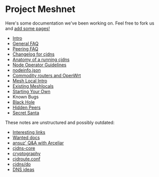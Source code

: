 # Project Meshnet

Here's some documentation we've been working on. Feel free to fork us and [add some pages!](notes/wanted.md)

* [Intro](intro.md)
 * [General FAQ](faq/general.md)
 * [Peering FAQ](faq/peering.md)
 * [Changelog for cjdns](cjdns/changelog.md)
 * [Anatomy of a running cjdns](cjdns/anatomy.md)
 * [Node Operator Guidelines](cjdns/Operator_Guidelines.md)
 * [nodeinfo.json](cjdns/nodeinfo-json.md)
* [Commodity routers and OpenWrt](openwrt.md)
* [Mesh Local Intro](meshlocals/intro.md)
 * [Existing Meshlocals](meshlocals/existing/index.md)
 * [Starting Your Own](meshlocals/diy.md)
* Known Bugs
 * [Black Hole](bugs/black-hole.md)
 * [Hidden Peers](bugs/hidden-peers.md)
 * [Secret Santa](bugs/santa.md)

These notes are unstructured and possibly outdated:

* [Interesting links](notes/links.md)
* [Wanted docs](notes/wanted.md)
* [ansuz' Q&A with Arceliar](notes/arc-workings.md)
* [cjdns-core](notes/cjdns-core.md)
* [cryptography](notes/cryptography.md)
* [cjdroute.conf](notes/cjdroute.md)
* [cjdns/do](notes/do.md)
* [DNS ideas](notes/dns.md)

